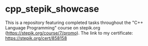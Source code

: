 # cpp_stepik_showcase
This is a repository featuring completed tasks throughout the "C++ Language Programming" course on stepik.org (https://stepik.org/course/7/promo). The link to my certificate: https://stepik.org/cert/858158
